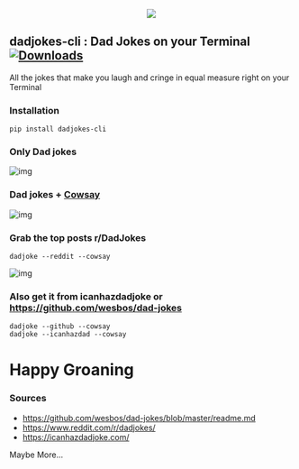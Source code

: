 

<p align="center">
   <img src="https://media1.giphy.com/media/3Jph0n155nmc8/source.gif">
</p>


## dadjokes-cli : Dad Jokes on your Terminal  [![Downloads](https://pepy.tech/badge/dadjokes-cli)](https://pepy.tech/project/dadjokes-cli)


All the jokes that make you laugh and cringe in equal measure right on your Terminal



###  Installation 

```
pip install dadjokes-cli
```



### Only Dad jokes


![img](https://i.imgur.com/fyNYAIf.png)

### Dad jokes + [Cowsay](https://github.com/jeffbuttars/cowpy)

![img](https://i.imgur.com/oRuIpTF.png)


### Grab the top posts r/DadJokes


```
dadjoke --reddit --cowsay
```
![img](https://i.imgur.com/oBONe8y.png)

### Also get it from icanhazdadjoke or https://github.com/wesbos/dad-jokes


```
dadjoke --github --cowsay
dadjoke --icanhazdad --cowsay
```

# Happy Groaning


### Sources

- https://github.com/wesbos/dad-jokes/blob/master/readme.md
- https://www.reddit.com/r/dadjokes/ 
- https://icanhazdadjoke.com/ 

Maybe More...

